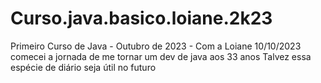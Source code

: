 # Curso.java.basico.loiane.2k23
Primeiro Curso de Java - Outubro de 2023 - Com a Loiane
10/10/2023 comecei a jornada de me tornar um dev de java aos 33 anos
Talvez essa espécie de diário seja útil no futuro
